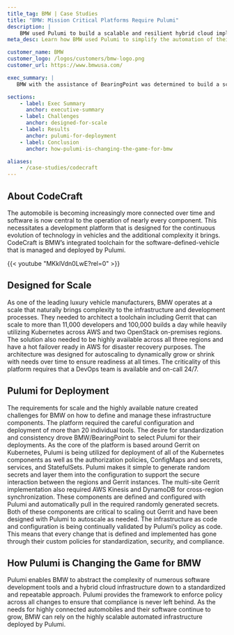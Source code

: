 ```yaml
---
title_tag: BMW | Case Studies
title: "BMW: Mission Critical Platforms Require Pulumi"
description: |
    BMW used Pulumi to build a scalable and resilient hybrid cloud implementation that could handle more than eleven thousand developers.
meta_desc: Learn how BMW used Pulumi to simplify the automation of their AWS and on-premises infrastructure.

customer_name: BMW
customer_logo: /logos/customers/bmw-logo.png
customer_url: https://www.bmwusa.com/

exec_summary: |
   BMW with the assistance of BearingPoint was determined to build a scalable and resilient Gerrit infrastructure across cloud and on-premises instances. They needed a hybrid cloud implementation that could handle more than eleven thousand developers and hundreds of thousands of builds a day across three distinct environments. The solution needed to be self-documenting, highly available, and have a streamlined disaster recovery approach. BMW utilized Pulumi because it simplified scaling the automation of this architecture out across AWS and on-premises instances while also ensuring that compliance is baked into every step.

sections:
    - label: Exec Summary
      anchor: executive-summary
    - label: Challenges
      anchor: designed-for-scale
    - label: Results
      anchor: pulumi-for-deployment
    - label: Conclusion
      anchor: how-pulumi-is-changing-the-game-for-bmw

aliases:
    - /case-studies/codecraft
---
```


## About CodeCraft

The automobile is becoming increasingly more connected over time and software is now central to the operation of nearly every component. This necessitates a development platform that is designed for the continuous evolution of technology in vehicles and the additional complexity it brings. CodeCraft is BMW’s integrated toolchain for the software-defined-vehicle that is managed and deployed by Pulumi.

{{< youtube "MKklVdn0LwE?rel=0" >}}

## Designed for Scale

As one of the leading luxury vehicle manufacturers, BMW operates at a scale that naturally brings complexity to the infrastructure and development processes. They needed to architect a toolchain including Gerrit that can scale to more than 11,000 developers and 100,000 builds a day while heavily utilizing Kubernetes across AWS and two OpenStack on-premises regions.
The solution also needed to be highly available across all three regions and have a hot failover ready in AWS for disaster recovery purposes. The architecture was designed for autoscaling to dynamically grow or shrink with needs over time to ensure readiness at all times. The criticality of this platform requires that a DevOps team is available and on-call 24/7.

## Pulumi for Deployment

The requirements for scale and the highly available nature created challenges for BMW on how to define and manage these infrastructure components. The platform required the careful configuration and deployment of more than 20 individual tools. The desire for standardization and consistency drove BMW/BearingPoint to select Pulumi for their deployments.
As the core of the platform is based around Gerrit on Kubernetes, Pulumi is being utilized for deployment of all of the Kubernetes components as well as the authorization policies, ConfigMaps and secrets, services, and StatefulSets. Pulumi makes it simple to generate random secrets and layer them into the configuration to support the secure interaction between the regions and Gerrit instances.
The multi-site Gerrit implementation also required AWS Kinesis and DynamoDB for cross-region synchronization. These components are defined and configured with Pulumi and automatically pull in the required randomly generated secrets. Both of these components are critical to scaling out Gerrit and have been designed with Pulumi to autoscale as needed.
The infrastructure as code and configuration is being continually validated by Pulumi’s policy as code. This means that every change that is defined and implemented has gone through their custom policies for standardization, security, and compliance.

## How Pulumi is Changing the Game for BMW

Pulumi enables BMW to abstract the complexity of numerous software development tools and a hybrid cloud infrastructure down to a standardized and repeatable approach. Pulumi provides the framework to enforce policy across all changes to ensure that compliance is never left behind. As the needs for highly connected automobiles and their software continue to grow, BMW can rely on the highly scalable automated infrastructure deployed by Pulumi.

